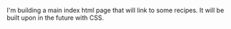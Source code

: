 I'm building a main index html page that will link to some recipes. It will be built upon in the future with CSS.